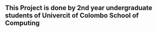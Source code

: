 ## This Project is done by 2nd year undergraduate students of Univercit of Colombo School of Computing
